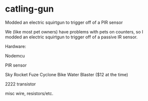 # catling-gun
Modded an electric squirtgun to trigger off of a PIR sensor

We (like most pet owners) have problems with pets on counters, so I modded an electric squirtgun to trigger off of a passive IR sensor. 

Hardware:

  Nodemcu
  
  PIR sensor
  
  Sky Rocket Fuze Cyclone Bike Water Blaster ($12 at the time)
  
  2222 transistor
  
  misc wire, resistors/etc.
  

